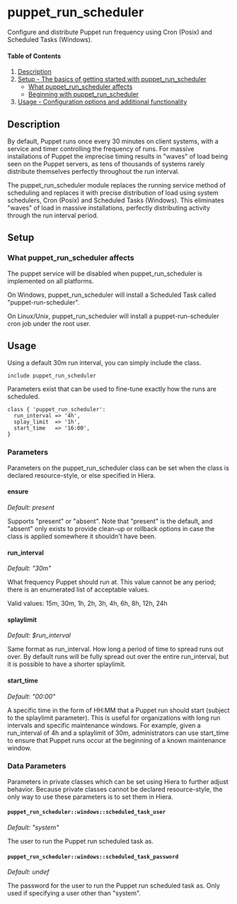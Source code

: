 # puppet\_run\_scheduler

Configure and distribute Puppet run frequency using Cron (Posix) and Scheduled Tasks (Windows).

#### Table of Contents

1. [Description](#description)
2. [Setup - The basics of getting started with puppet\_run\_scheduler](#setup)
    * [What puppet\_run\_scheduler affects](#what-puppet_run_scheduler-affects)
    * [Beginning with puppet\_run\_scheduler](#beginning-with-puppet_run_scheduler)
3. [Usage - Configuration options and additional functionality](#usage)

## Description

By default, Puppet runs once every 30 minutes on client systems, with a service and timer controlling the frequency of runs. For massive installations of Puppet the imprecise timing results in "waves" of load being seen on the Puppet servers, as tens of thousands of systems rarely distribute themselves perfectly throughout the run interval.

The puppet\_run\_scheduler module replaces the running service method of scheduling and replaces it with precise distribution of load using system schedulers, Cron (Posix) and Scheduled Tasks (Windows). This eliminates "waves" of load in massive installations, perfectly distributing activity through the run interval period.

## Setup

### What puppet\_run\_scheduler affects

The puppet service will be disabled when puppet\_run\_scheduler is implemented on all platforms.

On Windows, puppet\_run\_scheduler will install a Scheduled Task called "puppet-run-scheduler".

On Linux/Unix, puppet\_run\_scheduler will install a puppet-run-scheduler cron job under the root user.

## Usage

Using a default 30m run interval, you can simply include the class.

```puppet
include puppet_run_scheduler
```

Parameters exist that can be used to fine-tune exactly how the runs are scheduled.

```puppet
class { 'puppet_run_scheduler':
  run_interval => '4h',
  splay_limit  => '1h',
  start_time   => '16:00',
}
```

### Parameters

Parameters on the puppet\_run\_scheduler class can be set when the class is declared resource-style, or else specified in Hiera.

#### ensure

_Default: present_

Supports "present" or "absent". Note that "present" is the default, and "absent" only exists to provide clean-up or rollback options in case the class is applied somewhere it shouldn't have been.

#### run\_interval

_Default: "30m"_

What frequency Puppet should run at. This value cannot be any period; there is an enumerated list of acceptable values.

Valid values: 15m, 30m, 1h, 2h, 3h, 4h, 6h, 8h, 12h, 24h

#### splaylimit

_Default: $run\_interval_

Same format as run\_interval. How long a period of time to spread runs out over. By default runs will be fully spread out over the entire run\_interval, but it is possible to have a shorter splaylimit.

#### start\_time

_Default: "00:00"_

A specific time in the form of HH:MM that a Puppet run should start (subject to the splaylimit parameter). This is useful for organizations with long run intervals and specific maintenance windows. For example, given a run\_interval of 4h and a splaylimit of 30m, administrators can use start\_time to ensure that Puppet runs occur at the beginning of a known maintenance window.

### Data Parameters

Parameters in private classes which can be set using Hiera to further adjust behavior. Because private classes cannot be declared resource-style, the only way to use these parameters is to set them in Hiera.

#### `puppet_run_scheduler::windows::scheduled_task_user`

_Default: "system"_

The user to run the Puppet run scheduled task as.

#### `puppet_run_scheduler::windows::scheduled_task_password`

_Default: undef_

The password for the user to run the Puppet run scheduled task as. Only used if specifying a user other than "system".
